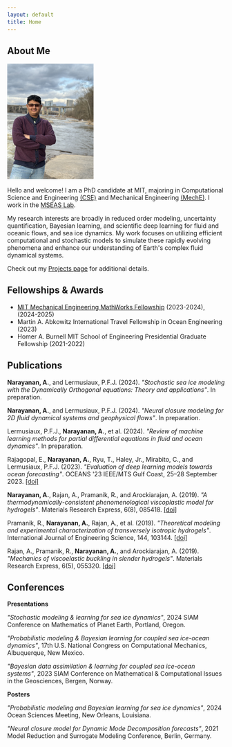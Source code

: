 ```yaml
---
layout: default
title: Home
---
```


<main>
    <section>
        <h2 class="nospace_heading">About Me</h2>
        <img src="assets/images/Anantha_headshot.jpg" alt="Anantha" style="width:200px;height:auto;">
        <p class="section-text">Hello and welcome! I am a PhD candidate at MIT, majoring in Computational Science and Engineering <a href="https://cse.mit.edu/">(CSE)</a> and Mechanical Engineering <a href="https://meche.mit.edu/">(MechE)</a>. I work in the <a href="http://mseas.mit.edu/">MSEAS Lab</a>.</p>
        <p class="section-text">My research interests are broadly in reduced order modeling, uncertainty quantification, Bayesian learning, and scientific deep learning for fluid and oceanic flows, and sea ice dynamics. My work focuses on utilizing efficient computational and stochastic models to simulate these rapidly evolving phenomena and enhance our understanding of Earth's complex fluid dynamical systems.</p>
        <p class="section-text">Check out my <a href="{{ site.url }}/projects">Projects page</a> for additional details.</p>
    </section>
    <section>
        <h2 class="nospace_heading">Fellowships & Awards</h2>
        <ul class="awards-list">
            <li>
                <a href="https://engineering.mit.edu/fellows/anantha-narayanan-suresh-babu/" class="award-title">MIT Mechanical Engineering MathWorks Fellowship</a>
                <span class="award-date">(2023-2024), (2024-2025)</span>
            </li>
            <li>
                <span class="award-title">Martin A. Abkowitz International Travel Fellowship in Ocean Engineering</span>
                <span class="award-date">(2023)</span>
            </li>
            <li>
                <span class="award-title">Homer A. Burnell MIT School of Engineering Presidential Graduate Fellowship</span>
                <span class="award-date">(2021-2022)</span>
            </li>
        </ul>
    </section>
    <section>
        <h2 class="nospace_heading">Publications</h2>
        <p class="publication-entry"><span style="font-weight: bold;">Narayanan, A.</span>, and Lermusiaux, P.F.J. (2024). <i>"Stochastic sea ice modeling with the Dynamically Orthogonal equations: Theory and applications"</i>. In preparation.</p>
        <p class="publication-entry"><span style="font-weight: bold;">Narayanan, A.</span>, and Lermusiaux, P.F.J. (2024). <i>"Neural closure modeling for 2D fluid dynamical systems and geophysical flows"</i>. In preparation.</p>
        <!-- Uncomment if needed -->
        <!-- <p class="publication-entry"><span style="font-weight: bold;">Narayanan, A.</span>, Ryu, T., and Lermusiaux, P.F.J. (2023). <i>"Neural closure models for Dynamic Mode Decomposition forecasts"</i>. In preparation.</p> -->
        <!-- <p class="publication-entry">Jalan, A., Gupta, A., <span style="font-weight: bold;">Narayanan, A.</span>, and Lermusiaux, P.F.J. (2024). <i>"Neural closure models for chaotic dynamical systems"</i>. In preparation.</p> -->
        <p class="publication-entry">Lermusiaux, P.F.J., <span style="font-weight: bold;">Narayanan, A.</span>, et al. (2024). <i>"Review of machine learning methods for partial differential equations in fluid and ocean dynamics"</i>. In preparation.</p>
        <p class="publication-entry">Rajagopal, E., <span style="font-weight: bold;">Narayanan, A.</span>, Ryu, T., Haley, Jr., Mirabito, C., and Lermusiaux, P.F.J. (2023). <i>"Evaluation of deep learning models towards ocean forecasting"</i>. OCEANS '23 IEEE/MTS Gulf Coast, 25–28 September 2023. <a href="https://ieeexplore.ieee.org/abstract/document/10337380">[doi]</a></p>
        <p class="publication-entry"><span style="font-weight: bold;">Narayanan, A.</span>, Rajan, A., Pramanik, R., and Arockiarajan, A. (2019). <i>"A thermodynamically-consistent phenomenological viscoplastic model for hydrogels"</i>. Materials Research Express, 6(8), 085418. <a href="https://iopscience.iop.org/article/10.1088/2053-1591/ab2a49">[doi]</a></p>
        <p class="publication-entry">Pramanik, R., <span style="font-weight: bold;">Narayanan, A.</span>, Rajan, A., et al. (2019). <i>"Theoretical modeling and experimental characterization of transversely isotropic hydrogels"</i>. International Journal of Engineering Science, 144, 103144. <a href="https://www.sciencedirect.com/science/article/pii/S0020722518317099">[doi]</a></p>
        <p class="publication-entry">Rajan, A., Pramanik, R., <span style="font-weight: bold;">Narayanan, A.</span>, and Arockiarajan, A. (2019). <i>"Mechanics of viscoelastic buckling in slender hydrogels"</i>. Materials Research Express, 6(5), 055320. <a href="https://iopscience.iop.org/article/10.1088/2053-1591/ab0691">[doi]</a></p>
    </section>
    <section>
        <h2 class="nospace_heading">Conferences</h2>
        <p class="publication-entry"><strong>Presentations</strong></p>
        <p class="publication-entry"><i>"Stochastic modeling & learning for sea ice dynamics"</i>, 2024 SIAM Conference on Mathematics of Planet Earth, Portland, Oregon.</p>
        <p class="publication-entry"><i>"Probabilistic modeling & Bayesian learning for coupled sea ice-ocean dynamics"</i>, 17th U.S. National Congress on Computational Mechanics, Albuquerque, New Mexico.</p>
        <p class="publication-entry"><i>"Bayesian data assimilation & learning for coupled sea ice-ocean systems"</i>, 2023 SIAM Conference on Mathematical & Computational Issues in the Geosciences, Bergen, Norway.</p>
        <p class="publication-entry"><strong>Posters</strong></p>
        <p class="publication-entry"><i>"Probabilistic modeling and Bayesian learning for sea ice dynamics"</i>, 2024 Ocean Sciences Meeting, New Orleans, Louisiana.</p>
        <p class="publication-entry"><i>"Neural closure model for Dynamic Mode Decomposition forecasts"</i>, 2021 Model Reduction and Surrogate Modeling Conference, Berlin, Germany.</p>
    </section>
</main>
